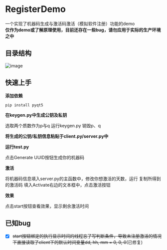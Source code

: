 # RegisterDemo
一个实现了机器码生成与激活码激活（模拟软件注册）功能的demo  
**仅作为demo或了解原理使用，目前还存在一些bug，请勿应用于实际的生产环境之中**

## 目录结构
![image](https://user-images.githubusercontent.com/43105172/139270375-fa860e8b-eff8-42ef-a0c6-866cdebd329a.png)


## 快速上手

**添加依赖**

    pip install pyqt5

**在keygen.py中生成公钥及私钥**

选取两个质数作为p与q
运行keygen.py
销毁p、q

**将生成的公钥/私钥信息粘贴于client.py/server.py中**

**运行test.py**

点击Generate UUID按钮生成你的机器码

**激活**

将机器码信息填入server.py的主函数中，修改你想激活的天数，运行
复制所得到的激活码
填入Activate右边的文本框中，点击激活按钮

**效果**

点击start按钮查看效果，显示剩余激活时间


## 已知bug
- [x]  <del>start按钮绑定的执行显示时间的线程忘了写判断条件，导致未注册激活的情况下直接读取了client下的默认时间变量dd, hh, mm = 0, 0, 0</del>(已修复)
